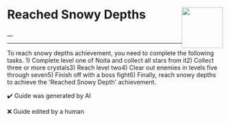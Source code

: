 # Reached Snowy Depths <img style="float: right;" src="https://cdn.cloudflare.steamstatic.com/steamcommunity/public/images/apps/881100/84d2845edbfe01a27b855f235023d7ea5f3e770a.jpg" width="96" height="96">

__

---

To reach snowy depths achievement, you need to complete the following tasks. 1) Complete level one of Noita and collect all stars from it2) Collect three or more crystals3) Reach level two4) Clear out enemies in levels five through seven5) Finish off with a boss fight6) Finally, reach snowy depths to achieve the 'Reached Snowy Depth' achievement.


:heavy_check_mark: Guide was generated by AI

:x: Guide edited by a human